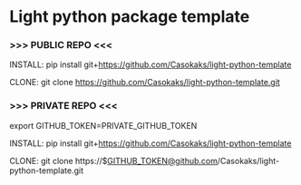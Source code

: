 # Light python package template

### >>> PUBLIC REPO <<<

INSTALL: pip install git+https://github.com/Casokaks/light-python-template

CLONE: git clone https://github.com/Casokaks/light-python-template.git

### >>> PRIVATE REPO <<<

export GITHUB_TOKEN=PRIVATE_GITHUB_TOKEN

INSTALL: pip install git+https://github.com/Casokaks/light-python-template

CLONE: git clone https://$GITHUB_TOKEN@github.com/Casokaks/light-python-template.git
